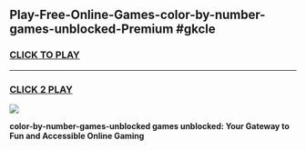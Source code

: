 
## Play-Free-Online-Games-color-by-number-games-unblocked-Premium #gkcle
<h3>
<a href="https://premium.freeplayer.one?title=color-by-number-games-unblocked&ref=8M">CLICK TO PLAY</a></h3>
<hr>

<h3>
<a href="https://premium.freeplayer.one?title=color-by-number-games-unblocked&ref=8M">CLICK 2 PLAY</a>
  
</h3>

<a href="https://premium.freeplayer.one?title=color-by-number-games-unblocked&ref=8M"><img src="https://clearcache.store/games.png"></a>


**color-by-number-games-unblocked games unblocked: Your Gateway to Fun and Accessible Online Gaming**
